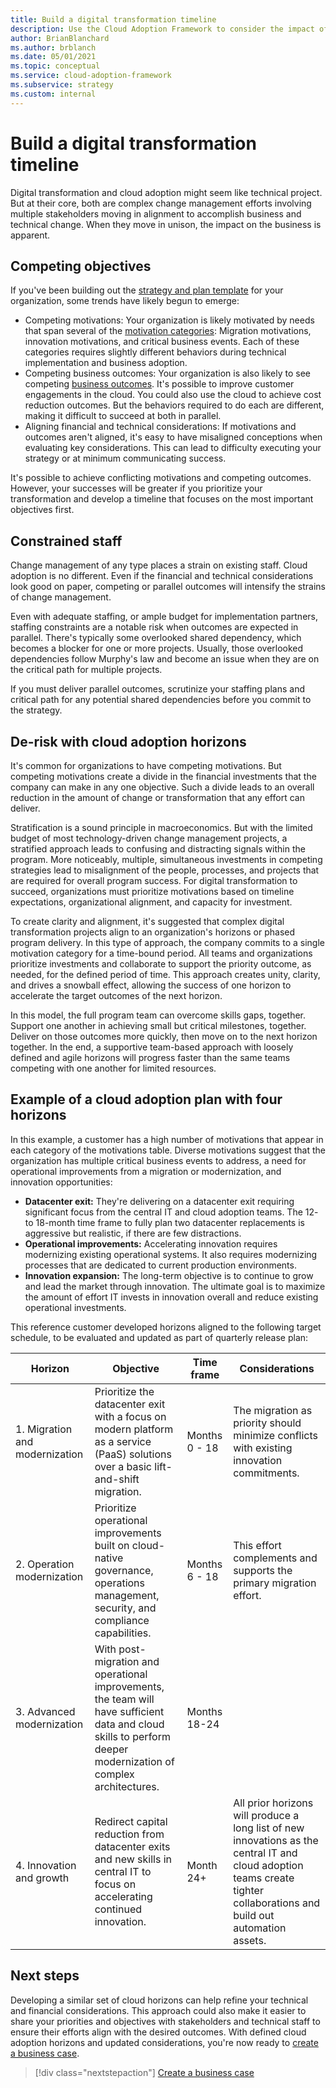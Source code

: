 ```yaml
---
title: Build a digital transformation timeline
description: Use the Cloud Adoption Framework to consider the impact of time on your digital transformation objectives.
author: BrianBlanchard
ms.author: brblanch
ms.date: 05/01/2021
ms.topic: conceptual
ms.service: cloud-adoption-framework
ms.subservice: strategy
ms.custom: internal
---
```


# Build a digital transformation timeline

Digital transformation and cloud adoption might seem like technical project. But at their core, both are complex change management efforts involving multiple stakeholders moving in alignment to accomplish business and technical change. When they move in unison, the impact on the business is apparent.

## Competing objectives

If you've been building out the [strategy and plan template](https://raw.githubusercontent.com/microsoft/CloudAdoptionFramework/master/plan/cloud-adoption-framework-strategy-and-plan-template.docx) for your organization, some trends have likely begun to emerge:

- Competing motivations: Your organization is likely motivated by needs that span several of the [motivation categories](./motivations.md): Migration motivations, innovation motivations, and critical business events. Each of these categories requires slightly different behaviors during technical implementation and business adoption.
- Competing business outcomes: Your organization is also likely to see competing [business outcomes](./business-outcomes/index.md). It's possible to improve customer engagements in the cloud. You could also use the cloud to achieve cost reduction outcomes. But the behaviors required to do each are different, making it difficult to succeed at both in parallel.
- Aligning financial and technical considerations: If motivations and outcomes aren't aligned, it's easy to have misaligned conceptions when evaluating key considerations. This can lead to difficulty executing your strategy or at minimum communicating success.

It's possible to achieve conflicting motivations and competing outcomes. However, your successes will be greater if you prioritize your transformation and develop a timeline that focuses on the most important objectives first.

## Constrained staff

Change management of any type places a strain on existing staff. Cloud adoption is no different. Even if the financial and technical considerations look good on paper, competing or parallel outcomes will intensify the strains of change management.

Even with adequate staffing, or ample budget for implementation partners, staffing constraints are a notable risk when outcomes are expected in parallel. There's typically some overlooked shared dependency, which becomes a blocker for one or more projects. Usually, those overlooked dependencies follow Murphy's law and become an issue when they are on the critical path for multiple projects.

If you must deliver parallel outcomes, scrutinize your staffing plans and critical path for any potential shared dependencies before you commit to the strategy.

## De-risk with cloud adoption horizons

It's common for organizations to have competing motivations. But competing motivations create a divide in the financial investments that the company can make in any one objective. Such a divide leads to an overall reduction in the amount of change or transformation that any effort can deliver.

Stratification is a sound principle in macroeconomics. But with the limited budget of most technology-driven change management projects, a stratified approach leads to confusing and distracting signals within the program. More noticeably, multiple, simultaneous investments in competing strategies lead to misalignment of the people, processes, and projects that are required for overall program success. For digital transformation to succeed, organizations must prioritize motivations based on timeline expectations, organizational alignment, and capacity for investment.

To create clarity and alignment, it's suggested that complex digital transformation projects align to an organization's horizons or phased program delivery. In this type of approach, the company commits to a single motivation category for a time-bound period. All teams and organizations prioritize investments and collaborate to support the priority outcome, as needed, for the defined period of time. This approach creates unity, clarity, and drives a snowball effect, allowing the success of one horizon to accelerate the target outcomes of the next horizon.

In this model, the full program team can overcome skills gaps, together. Support one another in achieving small but critical milestones, together. Deliver on those outcomes more quickly, then move on to the next horizon together. In the end, a supportive team-based approach with loosely defined and agile horizons will progress faster than the same teams competing with one another for limited resources.

## Example of a cloud adoption plan with four horizons

In this example, a customer has a high number of motivations that appear in each category of the motivations table. Diverse motivations suggest that the organization has multiple critical business events to address, a need for operational improvements from a migration or modernization, and innovation opportunities:

- **Datacenter exit:** They're delivering on a datacenter exit requiring significant focus from the central IT and cloud adoption teams. The 12- to 18-month time frame to fully plan two datacenter replacements is aggressive but realistic, if there are few distractions.
- **Operational improvements:** Accelerating innovation requires modernizing existing operational systems. It also requires modernizing processes that are dedicated to current production environments.
- **Innovation expansion:** The long-term objective is to continue to grow and lead the market through innovation. The ultimate goal is to maximize the amount of effort IT invests in innovation overall and reduce existing operational investments.

This reference customer developed horizons aligned to the following target schedule, to be evaluated and updated as part of quarterly release plan:

|Horizon  |Objective  |Time frame  |Considerations  |
|---------|---------|---------|---------|
|1. Migration and modernization|Prioritize the datacenter exit with a focus on modern platform as a service (PaaS) solutions over a basic lift-and-shift migration.|Months 0 - 18|The migration as priority should minimize conflicts with existing innovation commitments.|
|2. Operation modernization|Prioritize operational improvements built on cloud-native governance, operations management, security, and compliance capabilities.|Months 6 - 18|This effort complements and supports the primary migration effort.|
|3. Advanced modernization|With post-migration and operational improvements, the team will have sufficient data and cloud skills to perform deeper modernization of complex architectures.|Months 18-24|         |
|4. Innovation and growth|Redirect capital reduction from datacenter exits and new skills in central IT to focus on accelerating continued innovation.|Month 24+|All prior horizons will produce a long list of new innovations as the central IT and cloud adoption teams create tighter collaborations and build out automation assets.|

## Next steps

Developing a similar set of cloud horizons can help refine your technical and financial considerations. This approach could also make it easier to share your priorities and objectives with stakeholders and technical staff to ensure their efforts align with the desired outcomes.
With defined cloud adoption horizons and updated considerations, you're now ready to [create a business case](./cloud-migration-business-case.md).

> [!div class="nextstepaction"]
> [Create a business case](./cloud-migration-business-case.md)
